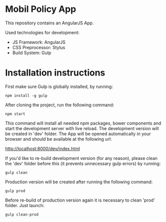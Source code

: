 Mobil Policy App
=================

This repository contains an AngularJS App.

Used technologies for development:

* JS Framework: AngularJS
* CSS Preprocessor: Stylus
* Build System: Gulp

# Installation instructions

First make sure Gulp is globally installed, by running:

    npm install -g gulp

After cloning the project, run the following command:

    npm start
    
This command will install all needed npm packages, bower components and start the development server with live reload.
The development version will be created in 'dev' folder. The App will be opened automatically in your
browser and should be available at the following url:

[http://localhost:8000/dev/index.html](http://localhost:8000/dev/index.html)

If you'd like to re-build development version (for any reason), please clean the 'dev' folder
before this (it prevents unnecessary gulp errors) by running:

    gulp clean

Production version will be created after running the following command:

    gulp prod

Before re-build of production version again it is necessary to clean 'prod' folder. Just launch:

    gulp clean-prod